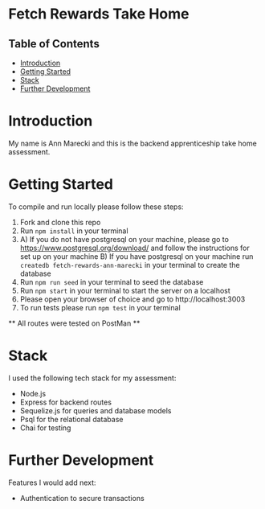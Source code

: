 # Fetch Rewards Take Home

## Table of Contents

- [Introduction](#introduction)
- [Getting Started](#getting-started)
- [Stack](#stack)
- [Further Development](#further-development)

# Introduction

My name is Ann Marecki and this is the backend apprenticeship take home assessment.

# Getting Started

To compile and run locally please follow these steps:

1. Fork and clone this repo
2. Run `npm install` in your terminal
3. A) If you do not have postgresql on your machine, please go to https://www.postgresql.org/download/ and follow the instructions for set up on your machine
   B) If you have postgresql on your machine run `createdb fetch-rewards-ann-marecki` in your terminal to create the database
4. Run `npm run seed` in your terminal to seed the database
5. Run `npm start` in your terminal to start the server on a localhost
6. Please open your browser of choice and go to http://localhost:3003
7. To run tests please run `npm test` in your terminal

** All routes were tested on PostMan **

# Stack

I used the following tech stack for my assessment:

- Node.js
- Express for backend routes
- Sequelize.js for queries and database models
- Psql for the relational database
- Chai for testing

# Further Development

Features I would add next:

- Authentication to secure transactions
